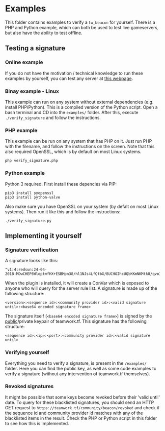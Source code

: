 # Examples

This folder contains examples to verify a `tw_beacon` for yourself. There is a PHP and Python example, which can both be used to test live gameservers, but also have the ability to test offline.

## Testing a signature

### Online example

If you do not have the motivation / technical knowledge to run these examples by yourself, you can test any server at [this webpage](https://teamwork.tf/community/beacon/verify).


### Binay example - Linux

This example can run on any system without external dependencies (e.g. install PHP/Python). This is a compiled version of the Python script. Open a bash terminal and CD into the `examples/` folder. After this, execute `./verify_signature` and follow the instructions.

### PHP example

This example can be run on any system that has PHP on it. Just run PHP with the filename, and follow the instructions on the screen. Note that this also required OpenSSL, which is by default on most Linux systems.

```
php verify_signature.php
```

### Python example

Python 3 required. First install these depencies via PIP:

```
pip3 install pyopenssl
pip3 install python-valve
```

Also make sure you have OpenSSL on your system (by defalt on most Linux systems). Then run it like this and follow the instructions:

```
./verify_signature.py
```

## Implementing it yourself

### Signature verification

A signature looks like this:
```
"v1:4:redsun:24-04-2018:MDwCHEP6WloptmfHX+ESBMpn38/hl1NJs4LfQtbX/BUCHGIhcUQbKKmNKMtk8/qvo1jPNpiEtwWbE9JZYA4="
```

When the plugin is installed, it will create a ConVar which is exposed to anyone who will query for the server rule list. A signature is made up of the following structure:

```
<version>:<sequence id>:<community provider id>:<valid signature until>:<base64 encoded signature frame>
```

The signature itself (`<base64 encoded signature frame>`) is signed by the [public](https://github.com/teamworktf/teamwork_server_beacon/blob/master/examples/verification_key_teamwork.pem)/private keypair of teamwork.tf. This signature has the following structure:

```
<sequence id>:<ip>:<port>:<community provider id>:<valid signature until>
```

### Verifying yourself

Everything you need to verify a signature, is present in the `/examples/` folder. Here you can find the public key, as well as some code examples to verify a signature (without any intervention of teamwork.tf themselves).

### Revoked signatures

It might be possible that some keys become revoked before their 'valid until' date. To query for these blacklisted signatures, you should send an HTTP GET request to `https://teamwork.tf/community/beacon/revoked` and check if the sequence id and community provider id matches with any of the blacklisted items in the result. Check the PHP or Python script in this folder to see how this is implemented.